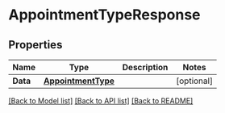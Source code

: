 # AppointmentTypeResponse

## Properties

Name | Type | Description | Notes
------------ | ------------- | ------------- | -------------
**Data** | [**AppointmentType**](AppointmentType.md) |  | [optional] 

[[Back to Model list]](../README.md#documentation-for-models) [[Back to API list]](../README.md#documentation-for-api-endpoints) [[Back to README]](../README.md)


